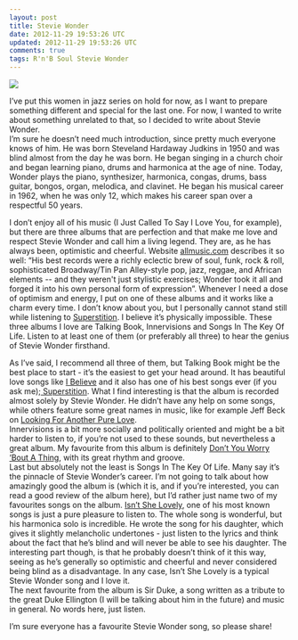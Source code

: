 ```yaml
---           
layout: post
title: Stevie Wonder
date: 2012-11-29 19:53:26 UTC
updated: 2012-11-29 19:53:26 UTC
comments: true
tags: R'n'B Soul Stevie Wonder
---
```

![](http://revivalist.okayplayer.com/wp-content/uploads/Stevie+Wonder+PNG-1024x906.png)

I’ve put this women in jazz series on hold for now, as I want to prepare
something different and special for the last one. For now, I wanted to write
about something unrelated to that, so I decided to write about Stevie Wonder.  
I’m sure he doesn’t need much introduction, since pretty much everyone knows
of him. He was born Steveland Hardaway Judkins in 1950 and was blind almost
from the day he was born. He began singing in a church choir and began
learning piano, drums and harmonica at the age of nine. Today, Wonder plays
the piano, synthesizer, harmonica, congas, drums, bass guitar, bongos, organ,
melodica, and clavinet. He began his musical career in 1962, when he was only
12, which makes his career span over a respectful 50 years.  
  
I don’t enjoy all of his music (I Just Called To Say I Love You, for example),
but there are three albums that are perfection and that make me love and
respect Stevie Wonder and call him a living legend. They are, as he has always
been, optimistic and cheerful. Website
[allmusic.com](http://www.allmusic.com/) describes it so well: “His best
records were a richly eclectic brew of soul, funk, rock & roll, sophisticated
Broadway/Tin Pan Alley-style pop, jazz, reggae, and African elements -- and
they weren't just stylistic exercises; Wonder took it all and forged it into
his own personal form of expression”. Whenever I need a dose of optimism and
energy, I put on one of these albums and it works like a charm every time. I
don’t know about you, but I personally cannot stand still while listening to
[Superstition](http://www.youtube.com/watch?v=rhw_zbvxvb4). I believe it’s
physically impossible. These three albums I love are Talking Book,
Innervisions and Songs In The Key Of Life. Listen to at least one of them (or
preferably all three) to hear the genius of Stevie Wonder firsthand.  
  
As I’ve said, I recommend all three of them, but Talking Book might be the
best place to start - it’s the easiest to get your head around. It has
beautiful love songs like [I
Believe](http://www.youtube.com/watch?v=M0Y9P45XYUc) and it also has one of
his best songs ever (if you ask me);[
Superstition](http://www.youtube.com/watch?v=rhw_zbvxvb4). What I find
interesting is that the album is recorded almost solely by Stevie Wonder. He
didn’t have any help on some songs, while others feature some great names in
music, like for example Jeff Beck on [Looking For Another Pure
Love](http://www.youtube.com/watch?v=cY2fz5RBgvQ).  
Innervisions is a bit more socially and politically oriented and might be a
bit harder to listen to, if you’re not used to these sounds, but nevertheless
a great album. My favourite from this album is definitely [Don’t You Worry
‘Bout A Thing](http://www.youtube.com/watch?v=BOz3p6k5O2g), with its great
rhythm and groove.  
Last but absolutely not the least is Songs In The Key Of Life. Many say it’s
the pinnacle of Stevie Wonder’s career. I’m not going to talk about how
amazingly good the album is (which it is, and if you’re interested, you can
read a good review of the album here), but I’d rather just name two of my
favourites songs on the album. [Isn’t She
Lovely](http://www.youtube.com/watch?v=IVvkjuEAwgU), one of his most known
songs is just a pure pleasure to listen to. The whole song is wonderful, but
his harmonica solo is incredible. He wrote the song for his daughter, which
gives it slightly melancholic undertones \- just listen to the lyrics and
think about the fact that he’s blind and will never be able to see his
daughter. The interesting part though, is that he probably doesn’t think of it
this way, seeing as he’s generally so optimistic and cheerful and never
considered being blind as a disadvantage. In any case, Isn’t She Lovely is a
typical Stevie Wonder song and I love it.  
The next favourite from the album is Sir Duke, a song written as a tribute to
the great Duke Ellington (I will be talking about him in the future) and music
in general. No words here, just listen.  

  
  
I’m sure everyone has a favourite Stevie Wonder song, so please share!

